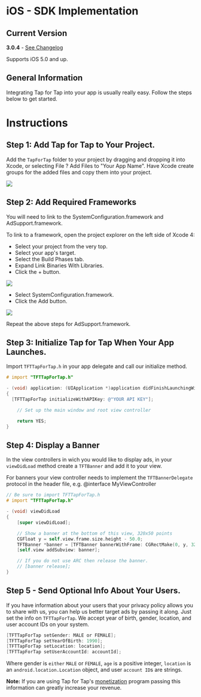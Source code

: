 # iOS - SDK Implementation

##  Current Version
**3.0.4** - [See Changelog](/doc/ios/changelog)

Supports iOS 5.0 and up.

##  General Information

Integrating Tap for Tap into your app is usually really easy. Follow the steps below to get started.

# Instructions

##  Step 1: Add Tap for Tap to Your Project.

Add the `TapForTap` folder to your project by dragging and dropping it into Xcode, or selecting File ? Add Files to "Your App Name". Have Xcode create groups for the added files and copy them into your project.

![](https://raw.github.com/tapfortap/Documentation/master/images/xcode-01.png)

##  Step 2: Add Required Frameworks

You will need to link to the SystemConfiguration.framework and AdSupport.framework.

To link to a framework, open the project explorer on the left side of Xcode 4:

- Select your project from the very top.
- Select your app's target.
- Select the Build Phases tab.
- Expand Link Binaries With Libraries.
- Click the + button.

![](https://raw.github.com/tapfortap/Documentation/master/images/xcode-02a.png)

- Select SystemConfiguration.framework.
- Click the Add button.

![](https://raw.github.com/tapfortap/Documentation/master/images/xcode-02b.png)

Repeat the above steps for AdSupport.framework.

##  Step 3: Initialize Tap for Tap When Your App Launches.

Import `TFTTapForTap.h` in your app delegate and call our initialize method.

```objective-c
# import "TFTTapForTap.h"

- (void) application: (UIApplication *)application didFinishLaunchingWithOptions: (NSDictionary *)launchOptions
{
  [TFTTapForTap initializeWithAPIKey: @"YOUR API KEY"];

	// Set up the main window and root view controller

	return YES;
}
```

##  Step 4: Display a Banner

In the view controllers in wich you would like to display ads, in your `viewDidLoad` method create a `TFTBanner` and add it to your view.

For banners your view controller needs to implement the `TFTBannerDelegate` protocol in the header file, e.g. @interface MyViewController <TFTBannerDelegate>

```objective-c
// Be sure to import TFTTapForTap.h
# import "TFTTapForTap.h"

- (void) viewDidLoad
{
	[super viewDidLoad];

	// Show a banner at the bottom of this view, 320x50 points
	CGFloat y = self.view.frame.size.height - 50.0;
	TFTBanner *banner = [TFTBanner bannerWithFrame: CGRectMake(0, y, 320, 50) delegate: self];
	[self.view addSubview: banner];

	// If you do not use ARC then release the banner.
	// [banner release];
}
```

##  Step 5 - Send Optional Info About Your Users.

If you have information about your users that your privacy policy allows you to share with us, you can help us better target ads by passing it along. Just set the info on `TFTTapForTap`. We accept year of birth, gender, location, and user account IDs on your system.

```objective-c
[TFTTapForTap setGender: MALE or FEMALE];
[TFTTapForTap setYearOfBirth: 1990];
[TFTTapForTap setLocation: location];
[TFTTapForTap setUserAccountId: accountId];
```

Where gender is `either` `MALE` or `FEMALE`, `age` is a positive integer, `location` is an `android.location.Location` object, and user `account ID`s are strings.

**Note:** If you are using Tap for Tap's [monetization](/doc/monetization) program passing this information can greatly increase your revenue.
